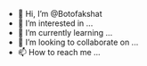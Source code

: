 - 👋 Hi, I’m @Botofakshat
- 👀 I’m interested in ...
- 🌱 I’m currently learning ...
- 💞️ I’m looking to collaborate on ...
- 📫 How to reach me ...

<!---
Botofakshat/Botofakshat is a ✨ special ✨ repository because its `README.md` (this file) appears on your GitHub profile.
You can click the Preview link to take a look at your changes.
--->
